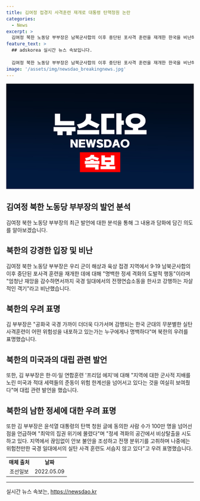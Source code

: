 ```yaml
---
title: 김여정 접경지 사격훈련 재개로 대통령 탄핵청원 논란
categories:
  - News
excerpt: >
  김여정 북한 노동당 부부장은 남북군사합의 이후 중단된 포사격 훈련을 재개한 한국을 비난하는 발언을 했습니다. 그녀는 한국의 훈련을 명백한 정세 격화의 도발적 행동이라고 비난하며, 또한 한·미·일 연합훈련과 윤석열 대통령의 탄핵 청원을 언급하며 긴장 상황을 조장하고 있다고 주장했습니다. 또한 북한은 언제든 국경 일대에서의 실탄 사격훈련을 강행할 것이라고 경고했습니다.
feature_text: >
  ## adskorea 실시간 뉴스 속보입니다.

  김여정 북한 노동당 부부장은 남북군사합의 이후 중단된 포사격 훈련을 재개한 한국을 비난하는 발언을 했습니다. 그녀는 한국의 훈련을 명백한 정세 격화의 도발적 행동이라고 비난하며, 또한 한·미·일 연합훈련과 윤석열 대통령의 탄핵 청원을 언급하며 긴장 상황을 조장하고 있다고 주장했습니다. 또한 북한은 언제든 국경 일대에서의 실탄 사격훈련을 강행할 것이라고 경고했습니다.
image: '/assets/img/newsdao_breakingnews.jpg'
---
```


<p><img src="/assets/img/newsdao_breakingnews.jpg" alt="adskorea 속보" /></p>

<h2>김여정 북한 노동당 부부장의 발언 분석</h2>

<p data-ke-size="size16">김여정 북한 노동당 부부장의 최근 발언에 대한 분석을 통해 그 내용과 담화에 담긴 의도를 알아보겠습니다.</p>

<h2>북한의 강경한 입장 및 비난</h2>

<p>김여정 북한 노동당 부부장은 우리 군이 해상과 육상 접경 지역에서 9·19 남북군사합의 이후 중단된 포사격 훈련을 재개한 데에 대해 "명백한 정세 격화의 도발적 행동"이라며 "엄청난 재앙을 감수하면서까지 국경 일대에서의 전쟁연습소동을 한사코 강행하는 자살적인 객기"라고 비난했습니다.</p>

<h2>북한의 우려 표명</h2>

<p>김 부부장은 "공화국 국경 가까이 더더욱 다가서며 감행되는 한국 군대의 무분별한 실탄 사격훈련이 어떤 위험성을 내포하고 있는가는 누구에게나 명백하다"며 북한의 우려를 표명했습니다.</p>

<h2>북한의 미국과의 대립 관련 발언</h2>

<p>또한, 김 부부장은 한·미·일 연합훈련 '프리덤 에지'에 대해 "지역에 대한 군사적 지배를 노린 미국과 적대 세력들의 준동이 위험 한계선을 넘어서고 있다는 것을 여실히 보여줬다"며 대립 관련 발언을 했습니다.</p>

<h2>북한의 남한 정세에 대한 우려 표명</h2>

<p>또한 김 부부장은 윤석열 대통령의 탄핵 청원 글에 동의한 사람 수가 100만 명을 넘어선 점을 언급하며 "최악의 집권 위기에 몰렸다"며 "정세 격화의 공간에서 비상탈출을 시도하고 있다. 지역에서 끊임없이 안보 불안을 조성하고 전쟁 분위기를 고취하며 나중에는 위험천만한 국경 일대에서의 실탄 사격 훈련도 서슴지 않고 있다"고 우려 표명했습니다.</p>

<table>
    <tr>
        <td style="text-align: center; height: 17px;"><b>매체 출처</b></td>
        <td style="text-align: center; height: 17px;"><b>날짜</b></td>
    </tr>
    <tr>
        <td style="text-align: center; height: 17px;">조선일보</td>
        <td style="text-align: center; height: 17px;">2022.05.09</td>
    </tr>
</table>

<hr>

<p data-ke-size="size16"></p>
실시간 뉴스 속보는, <a href="https://newsdao.kr" rel="dofollow">https://newsdao.kr</a>


